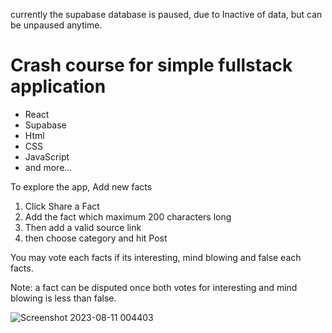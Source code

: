 <p>currently the supabase database is paused, due to Inactive of data, but can be unpaused anytime.</p>

# Crash course for simple fullstack application
<ul>
        <li>React</li>
        <li>Supabase</li>
        <li>Html</li>
         <li>CSS</li>
        <li>JavaScript</li>
        <li>and more...</li>
</ul>

To explore the app,
Add new facts
<ol type="1">
    <li>Click Share a Fact</li>
    <li>Add the fact which maximum 200 characters long</li>
    <li>Then add a valid source link</li>
    <li>then choose category and hit Post</li>
</ol>

You may vote each facts if its interesting, mind blowing and false each facts.

Note: a fact can be disputed once both votes for interesting and mind blowing is less than false.

![Screenshot 2023-08-11 004403](https://github.com/Kavin-crew/crash-course-fullstack-react/assets/129659804/f00d4198-53fa-4fed-b590-6dce3a3353da)
